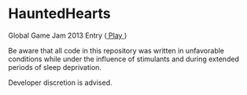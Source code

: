 HauntedHearts
=============

Global Game Jam 2013 Entry (<a href="http://dl.dropboxusercontent.com/u/5071647/games/HauntedHearts/HauntedHearts.html"> Play </a>)

Be aware that all code in this repository was written in unfavorable conditions while under the influence of stimulants and during extended periods of sleep deprivation.

Developer discretion is advised.
